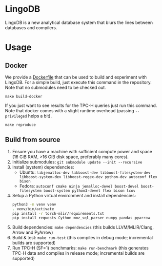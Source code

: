# LingoDB
LingoDB is a new analytical database system that blurs the lines between databases and compilers.

# Usage

## Docker
We provide a [Dockerfile](tools/docker/Dockerfile) that can be used to build and experiment with LingoDB.
For a simple build, just execute this command in the repository. Note that no submodules need to be checked out.
```shell
make build-docker
```
If you just want to see results for the TPC-H queries just run this command. Note that docker comes with a slight runtime overhead (passing `--privileged` helps a bit).

```
make reproduce
```

## Build from source

1. Ensure you have a machine with sufficient compute power and space (16 GiB RAM, >16 GiB disk space, preferably many cores).
1. Initialize submodules: `git submodule update --init --recursive`
1. Install (system) dependencies:
    - Ubuntu: `libjemalloc-dev libboost-dev libboost-filesystem-dev libboost-system-dev libboost-regex-dev python-dev autoconf flex bison`
    - Fedora: `autoconf cmake ninja jemalloc-devel boost-devel boost-filesystem boost-system python3-devel flex bison lcov`
1. Setup a Python virtual environment and install dependencies:
   ```bash
   python3 -m venv venv
   . venv/bin/activate
   pip install -r torch-mlir/requirements.txt
   pip install requests Cython moz_sql_parser numpy pandas pyarrow
   ````
1. Build dependencies: `make dependencies` (this builds LLVM/MLIR/Clang, Arrow and PyArrow)
1. Build & test: `make run-test` (this compiles in debug mode; incremental builds are supported)
1. Run TPC-H (SF=1) benchmarks: `make run-benchmark` (this generates TPC-H data and compiles in release mode; incremental builds are supported)

